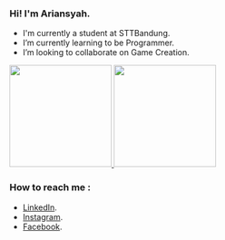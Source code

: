 ### Hi! I'm Ariansyah.

- I'm currently a student at STTBandung.
- I’m currently learning to be Programmer.
- I’m looking to collaborate on Game Creation.

<p align="left">
<a href="https://github.com/ariansyahfadillah">
  <img height="180em" src="https://github-readme-stats-eight-theta.vercel.app/api?username=ariansyahfadillah&show_icons=true&theme=algolia&include_all_commits=true&count_private=true"/>
  <img height="180em" src="https://github-readme-stats-eight-theta.vercel.app/api/top-langs/?username=ariansyahfadillah&layout=compact&langs_count=8&theme=algolia"/>
</a>
</p>

### How to reach me :
- [LinkedIn](https://www.linkedin.com/in/ariansyah-fadillah-0702141ab/).
- [Instagram](https://www.instagram.com/ariansyahfadillah_/).
- [Facebook](https://web.facebook.com/riansyah.fadillah).
